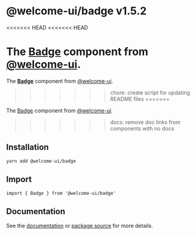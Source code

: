 # @welcome-ui/badge v1.5.2
<<<<<<< HEAD
<<<<<<< HEAD

The [Badge](http://welcome-ui.com/components/badge) component from [@welcome-ui](http://welcome-ui.com).
=======
  
The **[Badge](http://welcome-ui.com/components/badge)** component from [@welcome-ui](http://welcome-ui.com).
>>>>>>> chore: create script for updating README files
=======

The [Badge](http://welcome-ui.com/components/badge) component from [@welcome-ui](http://welcome-ui.com).
>>>>>>> docs: remove doc links from components with no docs

## Installation

    yarn add @welcome-ui/badge

## Import

    import { Badge } from '@welcome-ui/badge'

## Documentation

See the [documentation](http://welcome-ui.com/components/badge) or [package source](https://github.com/WTTJ/welcome-ui/tree/v1.5.2/packages/Badge) for more details.
